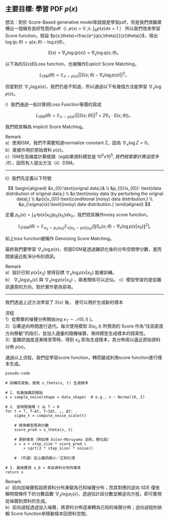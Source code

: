 ## 主要目標: 學習 PDF $p(x)$

想法：對於 Score-Based generative model來說就是學習pdf，但是我們很難建構出一個擁有良好性質的pdf（i. $p(x)>0$ ;ii. $\int_{\mathbb{R}}p(x)dx=1$ ）
所以我們改來學習Score function。假設 $p(x;\theta)=\frac{e^{q(x;\theta)}}{z(\theta)}$，得出 $\log(p;\theta)=q(x;\theta)-\log z(\theta)$，

$$
S(x)=\nabla_{x} \log(p(x))=\nabla_{x} \log q(x;\theta)。
$$


以下為的S(x)的Loss function，也被稱作Explicit Score Matching，

$$
L_{ISM}(\theta)=\mathbb{E}_{x\sim p(x)}||S(x;\theta)-\nabla_{x}\log p(x)||^{2}。
$$

但是對於 $\nabla_{x} \log p(x)$，我們仍是不知道，所以通過以下有幾個方法能學習 $\nabla_{x} \log p(x)$。  


i）我們通過一些計算把Loss Function等價的寫成

$$
L_{ISM}(\theta)=\mathbb{E}_{x\sim p(x)}(||S(x;\theta)||^{2}+2\nabla_{x}\cdot S(x;\theta))。
$$

我們把其稱為 Implicit Score Matching。

Remark  
a）使用ISM，我們不需要知道normalize constant Z，因為 $\nabla_{x} \log Z=0$。  
b）直接作用於原始資料 $p(x)$。  
c）ISM在高緯度計算瓶頸（eg如果資料模型是 $10^{5}x10^{5},我們就需要計算這麼多次$），因而有人提出方法（ii）DSM。    

---

ii）我們先定義以下符號

$$
\begin{aligned}
&x_{0}:\text{orignal data;}& \\
&p_{0}(x_{0}): \text{data distribution of original data;} \\
&x:\text{noisy data (by perturbing the orignal data);} \\
&p(x|x_{0}):\text{conditional (noisy) data distribution;} \\
&p_{\sigma}(x):\text{(noisy) data distribution.}
\end{aligned}
$$

定義 $p_{\sigma}(x)= \int_{\mathbb{R^{d}}}p(x|x_{0})p_{0}(x_{0})dx_{0}$，我們把其稱作noisy score function。

$$
L_{DSM}(\theta) = \mathbb{E}_{x_0\sim p_0(x_0)}\mathbb{E}_{x|x_0\sim p(x|x_0)}\left[\|S_\sigma(x;\theta)-\nabla_{x}\log p(x|x_0)\|^2\right],
$$

如上loss function被稱作 Denoising Score Matching。

最終我們要學習 $\nabla_{x} \log p(x)$，但是DSM是透過雜訊化後的分布空間學分數，進而間接逼近乾淨分布的資訊。  

Remark  
a）設計已知 $p(x|x_{0})$ 使得目標 $\nabla_{x} \log p(x|x_{0})$ 能被訓練。  
b） $\nabla_{x} \log p_{\sigma}(x)$ 與 $\nabla_{x} \log p(x|x_{0})$ ，兩者關係可以近似。 
c）模型學習的是從雜訊還原的方向，對於實作更為容易。  

---

我們透過上述方法學習了 $S(x)$ 後， 便可以用於生成新的樣本

流程  
1）從簡單的噪聲分佈開始(eg $x_{T}\sim \mathcal{N}(0,I)$ )。   
2）沿著逆向時間進行迭代。每次使用模型 $S(x_{t},t)$ 所預測的 Score 作為“往高密度方向移動”的指引，並加入適量的隨機噪聲，保持模型生成樣本的探索性。  
3）當雜訊強度逐漸降至零時，得到 $x_{0}$ 即為生成樣本，其分佈用以逼近原始資料分佈 $p(x)$。  

通過以上流程，我們從學習score function，轉而變成利用score function進行樣本生成。  


```
pseudo-code

# 訓練完成後，使用 s_theta(x, t) 生成樣本

# 1. 從最強雜訊開始
x = sample_noise(shape = data_shape)  # e.g., x ~ Normal(0, I)

# 2. 逆時間循環 t 从 T → 0
for t = T, T−Δt, T−2Δt, …, Δt:
    sigma_t = compute_noise_scale(t)
    
    # 使用模型預測分數
    score_pred = s_theta(x, t)
    
    # 更新樣本（例如用 Euler–Maruyama 法則，簡化版）
    x = x + step_size * score_pred \
        + sqrt(2 * step_size) * noise()
    
    # （可選）加上雜訊縮小／正則化項
    
# 3. 最後獲得 x_0 ≈ 來自資料分布的樣本
return x
```

Remark  
a）前向加噪聲假設將資料分布漸變為已知噪聲分布；而其對應的逆向 SDE 僅依賴時間條件下的分數函數 $\nabla_{x} \log p_{t}(x)$，透過估計該分數並解逆向方程，即可實現從噪聲到資料的生成。  
b）前向過程透過加入噪聲，將資料分佈逐漸轉為已知的噪聲分佈；逆向過程則依賴 Score function來移動樣本回資料空間。
